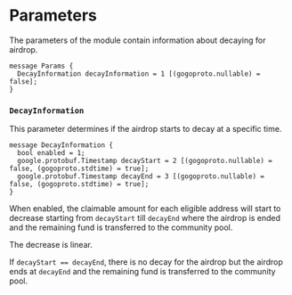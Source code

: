 <!--
order: 5
-->

# Parameters

The parameters of the module contain information about decaying for airdrop.

```
message Params {
  DecayInformation decayInformation = 1 [(gogoproto.nullable) = false];
}
```

### `DecayInformation`

This parameter determines if the airdrop starts to decay at a specific time.

```
message DecayInformation {
  bool enabled = 1;
  google.protobuf.Timestamp decayStart = 2 [(gogoproto.nullable) = false, (gogoproto.stdtime) = true];
  google.protobuf.Timestamp decayEnd = 3 [(gogoproto.nullable) = false, (gogoproto.stdtime) = true];
}
```

When enabled, the claimable amount for each eligible address will start to decrease starting from `decayStart` till `decayEnd` where the airdrop is ended and the remaining fund is transferred to the community pool.

The decrease is linear.

If `decayStart == decayEnd`, there is no decay for the airdrop but the airdrop ends at `decayEnd` and the remaining fund is transferred to the community pool.
